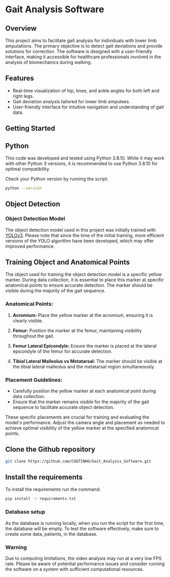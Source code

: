 # Gait Analysis Software

## Overview

This project aims to facilitate gait analysis for individuals with lower limb amputations. The primary objective is to detect gait deviations and provide solutions for correction. The software is designed with a user-friendly interface, making it accessible for healthcare professionals involved in the analysis of biomechanics during walking.

## Features

- Real-time visualization of hip, knee, and ankle angles for both left and right legs.
- Gait deviation analysis tailored for lower limb amputees.
- User-friendly interface for intuitive navigation and understanding of gait data.

## Getting Started

## Python 
This code was developed and tested using Python 3.8.10. While it may work with other Python 3 versions, it is recommended to use Python 3.8.10 for optimal compatibility.

Check your Python version by running the script:
```bash
python --version
```

## Object Detection 

### Object Detection Model
The object detection model used in this project was initially trained with [YOLOv3](https://github.com/ultralytics/yolov3). Please note that since the time of the initial training, more efficient versions of the YOLO algorithm have been developed, which may offer improved performance.

## Training Object and Anatomical Points

The object used for training the object detection model is a specific yellow marker. During data collection, it is essential to place this marker at specific anatomical points to ensure accurate detection. The marker should be visible during the majority of the gait sequence.

### Anatomical Points:

1. **Acromium:** Place the yellow marker at the acromium, ensuring it is clearly visible.

2. **Femur:** Position the marker at the femur, maintaining visibility throughout the gait.

3. **Femur Lateral Epicondyle:** Ensure the marker is placed at the lateral epicondyle of the femur for accurate detection.

4. **Tibial Lateral Malleolus vs Metatarsal:** The marker should be visible at the tibial lateral malleolus and the metatarsal region simultaneously.

### Placement Guidelines:

- Carefully position the yellow marker at each anatomical point during data collection.
- Ensure that the marker remains visible for the majority of the gait sequence to facilitate accurate object detection.

These specific placements are crucial for training and evaluating the model's performance. Adjust the camera angle and placement as needed to achieve optimal visibility of the yellow marker at the specified anatomical points.

## Clone the Github repository
```bash
git clone https://github.com/COU7INHO/Gait_Analysis_Software.git
```

## Install the requirements
To install the requirements run the command:
```bash
pip install -r requirements.txt
```

### Database setup
As the database is running locally, when you run the script for the first time, the database will be empty. To test the software effectively, make sure to create some data, patients, in the database.

### Warning
Due to computing limitations, the video analysis may run at a very low FPS rate. Please be aware of potential performance issues and consider running the software on a system with sufficient computational resources.